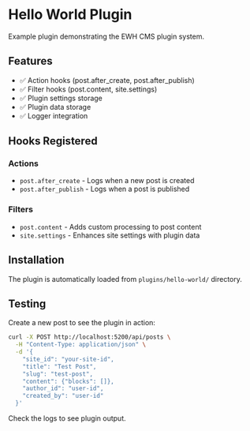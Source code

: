 # Hello World Plugin

Example plugin demonstrating the EWH CMS plugin system.

## Features

- ✅ Action hooks (post.after_create, post.after_publish)
- ✅ Filter hooks (post.content, site.settings)
- ✅ Plugin settings storage
- ✅ Plugin data storage
- ✅ Logger integration

## Hooks Registered

### Actions
- `post.after_create` - Logs when a new post is created
- `post.after_publish` - Logs when a post is published

### Filters
- `post.content` - Adds custom processing to post content
- `site.settings` - Enhances site settings with plugin data

## Installation

The plugin is automatically loaded from `plugins/hello-world/` directory.

## Testing

Create a new post to see the plugin in action:

```bash
curl -X POST http://localhost:5200/api/posts \
  -H "Content-Type: application/json" \
  -d '{
    "site_id": "your-site-id",
    "title": "Test Post",
    "slug": "test-post",
    "content": {"blocks": []},
    "author_id": "user-id",
    "created_by": "user-id"
  }'
```

Check the logs to see plugin output.
